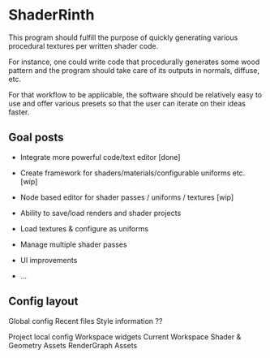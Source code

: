 # ShaderRinth

This program should fulfill the purpose of quickly
generating various procedural textures per written
shader code.

For instance, one could write code that procedurally
generates some wood pattern and the program should
take care of its outputs in normals, diffuse, etc.

For that workflow to be applicable, the software
should be relatively easy to use and offer various
presets so that the user can iterate on their ideas
faster.

## Goal posts

* Integrate more powerful code/text editor [done]

* Create framework for shaders/materials/configurable uniforms etc. [wip]

* Node based editor for shader passes / uniforms / textures [wip]

* Ability to save/load renders and shader projects

* Load textures & configure as uniforms

* Manage multiple shader passes

* UI improvements

* ...

## Config layout

Global config
  Recent files
  Style information ??

Project local config
  Workspace widgets
  Current Workspace
  Shader & Geometry Assets
  RenderGraph Assets


